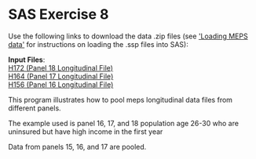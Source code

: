 # SAS Exercise 8

Use the following links to download the data .zip files (see ['Loading MEPS data'](../README.md#loading-meps-data) for instructions on loading the .ssp files into SAS):

**Input Files**:
<br>[H172 (Panel 18 Longitudinal File)](https://meps.ahrq.gov/mepsweb/data_files/pufs/h172ssp.zip)
<br>[H164 (Panel 17 Longitudinal File)](https://meps.ahrq.gov/mepsweb/data_files/pufs/h164ssp.zip)
<br>[H156 (Panel 16 Longitudinal File)](https://meps.ahrq.gov/mepsweb/data_files/pufs/h156ssp.zip)


This program illustrates how to pool meps longitudinal data files from different panels.

The example used is panel 16, 17, and 18 population age 26-30 who are uninsured but have high income in the first year

Data from panels 15, 16, and 17 are pooled.
